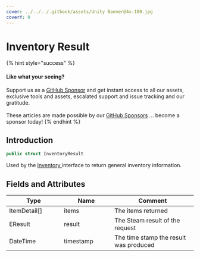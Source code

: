 ```yaml
---
cover: ../../../.gitbook/assets/Unity Banner@4x-100.jpg
coverY: 0
---
```


# Inventory Result

{% hint style="success" %}
#### Like what your seeing?

Support us as a [GitHub Sponsor](../../../become-a-sponsor/) and get instant access to all our assets, exclusive tools and assets, escalated support and issue tracking and our gratitude.\
\
These articles are made possible by our [GitHub Sponsors](../../../become-a-sponsor/) ... become a sponsor today!
{% endhint %}

## Introduction

```csharp
public struct InventoryResult
```

Used by the [Inventory ](../api/inventory.client.md)interface to return general inventory information.

## Fields and Attributes

<table><thead><tr><th width="187.56643368118847">Type</th><th width="173.82668241105068">Name</th><th width="375.82373346952215">Comment</th></tr></thead><tbody><tr><td>ItemDetail[]</td><td>items</td><td>The items returned</td></tr><tr><td>EResult</td><td>result</td><td>The Steam result of the request</td></tr><tr><td>DateTime</td><td>timestamp</td><td>The time stamp the result was produced</td></tr></tbody></table>


